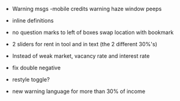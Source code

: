 - Warning msgs
-mobile
	credits
	warning
	haze
	window peeps

- inline definitions

- no question marks to left of boxes
	swap location with bookmark

- 2 sliders for rent in tool and in text (the 2 different 30%'s)
- Instead of weak market, vacancy rate and interest rate

- fix double negative



- restyle toggle?
- new warning language for more than 30% of income
